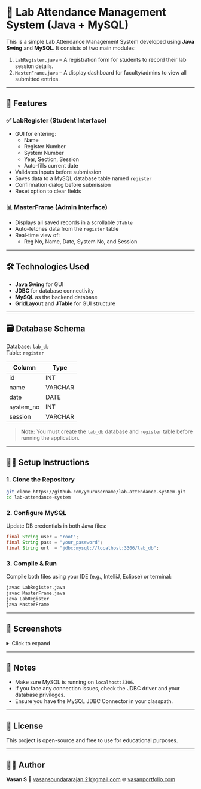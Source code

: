 # 🧪 Lab Attendance Management System (Java + MySQL)

This is a simple Lab Attendance Management System developed using **Java Swing** and **MySQL**. It consists of two main modules:

1. `LabRegister.java` – A registration form for students to record their lab session details.
2. `MasterFrame.java` – A display dashboard for faculty/admins to view all submitted entries.

---

## 🚀 Features

### ✅ LabRegister (Student Interface)
- GUI for entering:
  - Name
  - Register Number
  - System Number
  - Year, Section, Session
  - Auto-fills current date
- Validates inputs before submission
- Saves data to a MySQL database table named `register`
- Confirmation dialog before submission
- Reset option to clear fields

### 📊 MasterFrame (Admin Interface)
- Displays all saved records in a scrollable `JTable`
- Auto-fetches data from the `register` table
- Real-time view of:
  - Reg No, Name, Date, System No, and Session

---

## 🛠️ Technologies Used

- **Java Swing** for GUI
- **JDBC** for database connectivity
- **MySQL** as the backend database
- **GridLayout** and **JTable** for GUI structure

---

## 🗃️ Database Schema

Database: `lab_db`  
Table: `register`

| Column     | Type     |
|------------|----------|
| id         | INT      |
| name       | VARCHAR  |
| date       | DATE     |
| system_no  | INT      |
| session    | VARCHAR  |

> **Note:** You must create the `lab_db` database and `register` table before running the application.

---

## 🧑‍💻 Setup Instructions

### 1. Clone the Repository

```bash
git clone https://github.com/yourusername/lab-attendance-system.git
cd lab-attendance-system
````

### 2. Configure MySQL

Update DB credentials in both Java files:

```java
final String user = "root";
final String pass = "your_password";
final String url  = "jdbc:mysql://localhost:3306/lab_db";
```

### 3. Compile & Run

Compile both files using your IDE (e.g., IntelliJ, Eclipse) or terminal:

```bash
javac LabRegister.java
javac MasterFrame.java
java LabRegister
java MasterFrame
```

---

## 📸 Screenshots

<details>
<summary>Click to expand</summary>

![LabRegister GUI](screenshots/lab_register.png)
![MasterFrame Viewer](screenshots/master_frame.png)

</details>

---

## 📌 Notes

* Make sure MySQL is running on `localhost:3306`.
* If you face any connection issues, check the JDBC driver and your database privileges.
* Ensure you have the MySQL JDBC Connector in your classpath.

---

## 📄 License

This project is open-source and free to use for educational purposes.

---

## 👨‍💻 Author

**Vasan S**
📧 [vasansoundararajan.21@gmail.com](mailto:vasansoundararajan.21@gmail.com)
🌐 [vasanportfolio.com](https://vasansoundararajan.github.io/Portfolio/)
